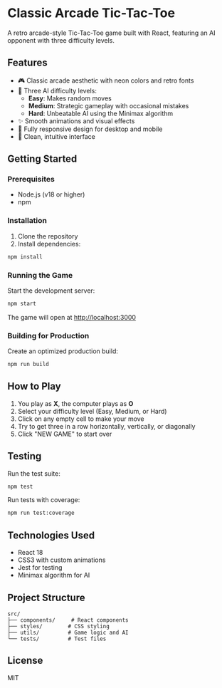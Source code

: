 # Classic Arcade Tic-Tac-Toe

A retro arcade-style Tic-Tac-Toe game built with React, featuring an AI opponent with three difficulty levels.

## Features

- 🎮 Classic arcade aesthetic with neon colors and retro fonts
- 🤖 Three AI difficulty levels:
  - **Easy**: Makes random moves
  - **Medium**: Strategic gameplay with occasional mistakes
  - **Hard**: Unbeatable AI using the Minimax algorithm
- ✨ Smooth animations and visual effects
- 📱 Fully responsive design for desktop and mobile
- 🎯 Clean, intuitive interface

## Getting Started

### Prerequisites

- Node.js (v18 or higher)
- npm

### Installation

1. Clone the repository
2. Install dependencies:
```bash
npm install
```

### Running the Game

Start the development server:
```bash
npm start
```

The game will open at [http://localhost:3000](http://localhost:3000)

### Building for Production

Create an optimized production build:
```bash
npm run build
```

## How to Play

1. You play as **X**, the computer plays as **O**
2. Select your difficulty level (Easy, Medium, or Hard)
3. Click on any empty cell to make your move
4. Try to get three in a row horizontally, vertically, or diagonally
5. Click "NEW GAME" to start over

## Testing

Run the test suite:
```bash
npm test
```

Run tests with coverage:
```bash
npm run test:coverage
```

## Technologies Used

- React 18
- CSS3 with custom animations
- Jest for testing
- Minimax algorithm for AI

## Project Structure

```
src/
├── components/     # React components
├── styles/        # CSS styling
├── utils/         # Game logic and AI
└── tests/         # Test files
```

## License

MIT